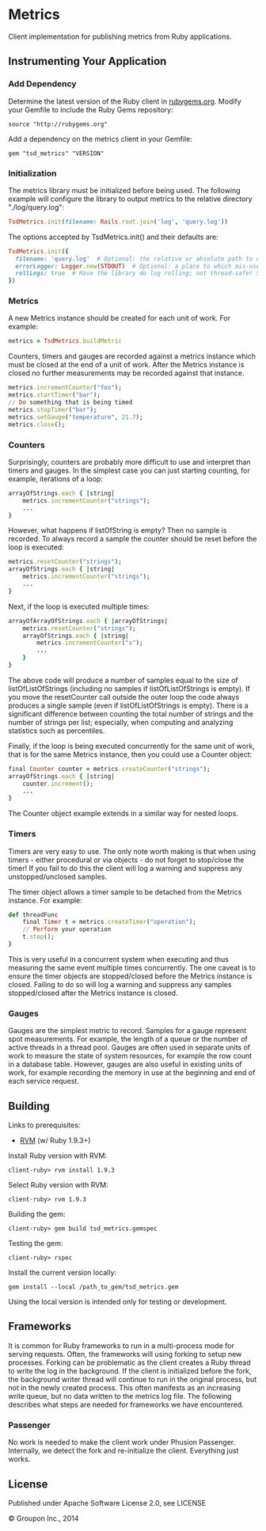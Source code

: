 Metrics
=======

Client implementation for publishing metrics from Ruby applications. 


Instrumenting Your Application
------------------------------

### Add Dependency

Determine the latest version of the Ruby client in [rubygems.org](https://rubygems.org/gems/tsd_metrics).  Modify your Gemfile to include the Ruby Gems repository:

    source "http://rubygems.org"

Add a dependency on the metrics client in your Gemfile:

    gem "tsd_metrics" "VERSION"

### Initialization

The metrics library must be initialized before being used. The following example will configure the library to output metrics to the relative directory "./log/query.log":

```ruby
TsdMetrics.init(filename: Rails.root.join('log', 'query.log'))
```

The options accepted by TsdMetrics.init() and their defaults are:
```ruby
TsdMetrics.init({
  filename: 'query.log'  # Optional: the relative or absolute path to output metrics. Default: 'query.log' in the working directory
  errorLogger: Logger.new(STDOUT)  # Optional: a place to which mis-uses of the library can be logged. Expects methods info, warn, error.
  rollLogs: true  # Have the library do log rolling; not thread-safe! Setting to false means the library-user should have external log-rolling in place.
})
```

### Metrics

A new Metrics instance should be created for each unit of work.  For example:

```ruby
metrics = TsdMetrics.buildMetric
```

Counters, timers and gauges are recorded against a metrics instance which must be closed at the end of a unit of work.  After the Metrics instance is closed no further measurements may be recorded against that instance.
 
 ```ruby
metrics.incrementCounter("foo");
metrics.startTimer("bar");
// Do something that is being timed
metrics.stopTimer("bar");
metrics.setGauge("temperature", 21.7);
metrics.close();
```

### Counters

Surprisingly, counters are probably more difficult to use and interpret than timers and gauges.  In the simplest case you can just starting counting, for example, iterations of a loop:

```ruby
arrayOfStrings.each { |string|
    metrics.incrementCounter("strings");
    ...
}
```

However, what happens if listOfString is empty? Then no sample is recorded. To always record a sample the counter should be reset before the loop is executed:

```ruby
metrics.resetCounter("strings");
arrayOfStrings.each { |string|
    metrics.incrementCounter("strings");
    ...
}
```

Next, if the loop is executed multiple times:

```ruby
arrayOfArrayOfStrings.each { |arrayOfStrings|
    metrics.resetCounter("strings");
    arrayOfStrings.each { |string|
        metrics.incrementCounter("s");
        ...
    }
}
```

The above code will produce a number of samples equal to the size of listOfListOfStrings (including no samples if listOfListOfStrings is empty).  If you move the resetCounter call outside the outer loop the code always produces a single sample (even if listOfListOfStrings is empty).  There is a significant difference between counting the total number of strings and the number of strings per list; especially, when computing and analyzing statistics such as percentiles. 

Finally, if the loop is being executed concurrently for the same unit of work, that is for the same Metrics instance, then you could use a Counter object:

```ruby 
final Counter counter = metrics.createCounter("strings");
arrayOfStrings.each { |string|
    counter.increment();
    ...
}
```

The Counter object example extends in a similar way for nested loops.

### Timers

Timers are very easy to use. The only note worth making is that when using timers - either procedural or via objects - do not forget to stop/close the timer!  If you fail to do this the client will log a warning and suppress any unstopped/unclosed samples.

The timer object allows a timer sample to be detached from the Metrics instance.  For example:  

```ruby
def threadFunc
    final Timer t = metrics.createTimer("operation");
    // Perform your operation
    t.stop();
}
```

This is very useful in a concurrent system when executing and thus measuring the same event multiple times concurrently.  The one caveat is to ensure the timer objects are stopped/closed before the Metrics instance is closed.  Failing to do so will log a warning and suppress any samples stopped/closed after the Metrics instance is closed.
 
### Gauges

Gauges are the simplest metric to record.  Samples for a gauge represent spot measurements. For example, the length of a queue or the number of active threads in a thread pool.  Gauges are often used in separate units of work to measure the state of system resources, for example the row count in a database table.  However, gauges are also useful in existing units of work, for example recording the memory in use at the beginning and end of each service request.

Building
--------

Links to prerequisites:
* [RVM](https://rvm.io/rvm/install) (w/ Ruby 1.9.3+)

Install Ruby version with RVM:

    client-ruby> rvm install 1.9.3

Select Ruby version with RVM:

    client-ruby> rvm 1.9.3

Building the gem:

    client-ruby> gem build tsd_metrics.gemspec

Testing the gem:

    client-ruby> rspec

Install the current version locally:

    gem install --local /path_to_gem/tsd_metrics.gem

Using the local version is intended only for testing or development. 

Frameworks
----------

It is common for Ruby frameworks to run in a multi-process mode for serving requests.  Often, the
frameworks will using forking to setup new processes.  Forking can be problematic as the client
creates a Ruby thread to write the log in the background.  If the client is initialized before 
the fork, the background writer thread will continue to run in the original process, but not
in the newly created process.  This often manifests as an increasing write queue, but no data
written to the metrics log file.  The following describes what steps are needed for frameworks
we have encountered.

### Passenger

No work is needed to make the client work under Phusion Passenger.  Internally, we detect the fork 
and re-initialize the client.  Everything just works.

License
-------

Published under Apache Software License 2.0, see LICENSE

&copy; Groupon Inc., 2014

